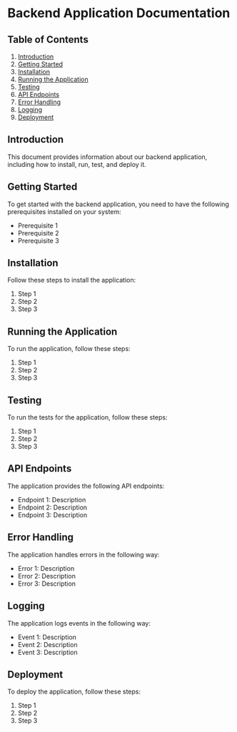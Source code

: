 # Backend Application Documentation

## Table of Contents
1. [Introduction](#introduction)
2. [Getting Started](#getting-started)
3. [Installation](#installation)
4. [Running the Application](#running-the-application)
5. [Testing](#testing)
6. [API Endpoints](#api-endpoints)
7. [Error Handling](#error-handling)
8. [Logging](#logging)
9. [Deployment](#deployment)

## Introduction
This document provides information about our backend application, including how to install, run, test, and deploy it.

## Getting Started
To get started with the backend application, you need to have the following prerequisites installed on your system:
- Prerequisite 1
- Prerequisite 2
- Prerequisite 3

## Installation
Follow these steps to install the application:
1. Step 1
2. Step 2
3. Step 3

## Running the Application
To run the application, follow these steps:
1. Step 1
2. Step 2
3. Step 3

## Testing
To run the tests for the application, follow these steps:
1. Step 1
2. Step 2
3. Step 3

## API Endpoints
The application provides the following API endpoints:
- Endpoint 1: Description
- Endpoint 2: Description
- Endpoint 3: Description

## Error Handling
The application handles errors in the following way:
- Error 1: Description
- Error 2: Description
- Error 3: Description

## Logging
The application logs events in the following way:
- Event 1: Description
- Event 2: Description
- Event 3: Description

## Deployment
To deploy the application, follow these steps:
1. Step 1
2. Step 2
3. Step 3

